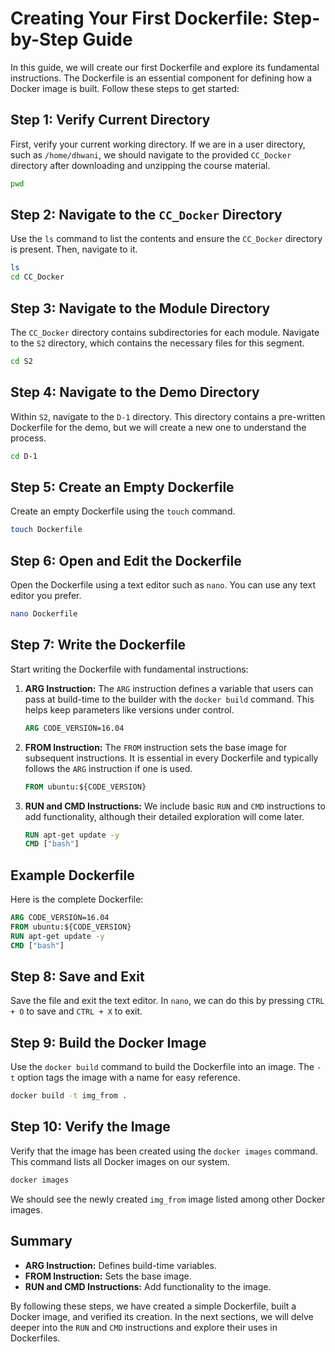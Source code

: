 # Creating Your First Dockerfile: Step-by-Step Guide

In this guide, we will create our first Dockerfile and explore its fundamental instructions. The Dockerfile is an essential component for defining how a Docker image is built. Follow these steps to get started:

## Step 1: Verify Current Directory

First, verify your current working directory. If we are in a user directory, such as `/home/dhwani`, we should navigate to the provided `CC_Docker` directory after downloading and unzipping the course material.

```sh
pwd
```

## Step 2: Navigate to the `CC_Docker` Directory

Use the `ls` command to list the contents and ensure the `CC_Docker` directory is present. Then, navigate to it.

```sh
ls
cd CC_Docker
```

## Step 3: Navigate to the Module Directory

The `CC_Docker` directory contains subdirectories for each module. Navigate to the `S2` directory, which contains the necessary files for this segment.

```sh
cd S2
```

## Step 4: Navigate to the Demo Directory

Within `S2`, navigate to the `D-1` directory. This directory contains a pre-written Dockerfile for the demo, but we will create a new one to understand the process.

```sh
cd D-1
```

## Step 5: Create an Empty Dockerfile

Create an empty Dockerfile using the `touch` command.

```sh
touch Dockerfile
```

## Step 6: Open and Edit the Dockerfile

Open the Dockerfile using a text editor such as `nano`. You can use any text editor you prefer.

```sh
nano Dockerfile
```

## Step 7: Write the Dockerfile

Start writing the Dockerfile with fundamental instructions:

1. **ARG Instruction:**
   The `ARG` instruction defines a variable that users can pass at build-time to the builder with the `docker build` command. This helps keep parameters like versions under control.

    ```Dockerfile
    ARG CODE_VERSION=16.04
    ```

2. **FROM Instruction:**
   The `FROM` instruction sets the base image for subsequent instructions. It is essential in every Dockerfile and typically follows the `ARG` instruction if one is used.

    ```Dockerfile
    FROM ubuntu:${CODE_VERSION}
    ```

3. **RUN and CMD Instructions:**
   We include basic `RUN` and `CMD` instructions to add functionality, although their detailed exploration will come later.

    ```Dockerfile
    RUN apt-get update -y
    CMD ["bash"]
    ```

## Example Dockerfile

Here is the complete Dockerfile:

```Dockerfile
ARG CODE_VERSION=16.04
FROM ubuntu:${CODE_VERSION}
RUN apt-get update -y
CMD ["bash"]
```

## Step 8: Save and Exit

Save the file and exit the text editor. In `nano`, we can do this by pressing `CTRL + O` to save and `CTRL + X` to exit.

## Step 9: Build the Docker Image

Use the `docker build` command to build the Dockerfile into an image. The `-t` option tags the image with a name for easy reference.

```sh
docker build -t img_from .
```

## Step 10: Verify the Image

Verify that the image has been created using the `docker images` command. This command lists all Docker images on our system.

```sh
docker images
```

We should see the newly created `img_from` image listed among other Docker images.

## Summary

- **ARG Instruction:** Defines build-time variables.
- **FROM Instruction:** Sets the base image.
- **RUN and CMD Instructions:** Add functionality to the image.

By following these steps, we have created a simple Dockerfile, built a Docker image, and verified its creation. In the next sections, we will delve deeper into the `RUN` and `CMD` instructions and explore their uses in Dockerfiles.